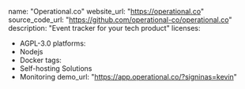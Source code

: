 name: "Operational.co"
website_url: "https://operational.co"
source_code_url: "https://github.com/operational-co/operational.co"
description: "Event tracker for your tech product"
licenses:
  - AGPL-3.0
platforms:
  - Nodejs
  - Docker
tags:
  - Self-hosting Solutions
  - Monitoring
demo_url: "https://app.operational.co/?signinas=kevin"
